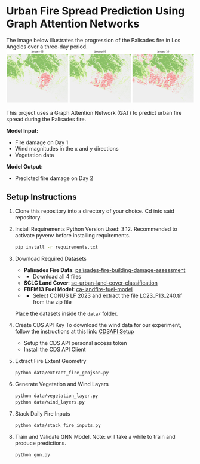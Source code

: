 # Urban Fire Spread Prediction Using Graph Attention Networks

The image below illustrates the progression of the Palisades fire in Los Angeles over a three-day period.
![Fire Spread Over Three Days](readme_images/Fire_Damage_Spread.png)

This project uses a Graph Attention Network (GAT) to predict urban fire spread during the Palisades fire.

**Model Input:**
- Fire damage on Day 1
- Wind magnitudes in the x and y directions
- Vegetation data

**Model Output:**
- Predicted fire damage on Day 2



## Setup Instructions

1. Clone this repository into a directory of your choice. Cd into said repository.

2. Install Requirements
   Python Version Used: 3.12. Recommended to activate pyvenv before installing requirements.
    ```bash
    pip install -r requirements.txt
    ```

3. Download Required Datasets
    - **Palisades Fire Data**: [palisades-fire-building-damage-assessment](https://data.humdata.org/dataset/palisades-fire-building-damage-assessment)
    - - Download all 4 files
    - **SCLC Land Cover**: [sc-urban-land-cover-classification](https://data.mendeley.com/datasets/zykyrtg36g/2)
    - **FBFM13 Fuel Model**: [ca-landfire-fuel-model](https://landfire.gov/data/FullExtentDownloads)
    - - Select CONUS LF 2023 and extract the file LC23_F13_240.tif from the zip file

    Place the datasets inside the `data/` folder.

4. Create CDS API Key
   To download the wind data for our experiment, follow the instructions at this link: [CDSAPI Setup](https://cds.climate.copernicus.eu/how-to-api)
   - Setup the CDS API personal access token
   - Install the CDS API Client

5. Extract Fire Extent Geometry
    ```bash
    python data/extract_fire_geojson.py
    ```

6. Generate Vegetation and Wind Layers
    ```bash
    python data/vegetation_layer.py
    python data/wind_layers.py
    ```

7. Stack Daily Fire Inputs
    ```bash
    python data/stack_fire_inputs.py
    ```

8. Train and Validate GNN Model. Note: will take a while to train and produce predictions.
    ```bash
    python gnn.py
    ```
